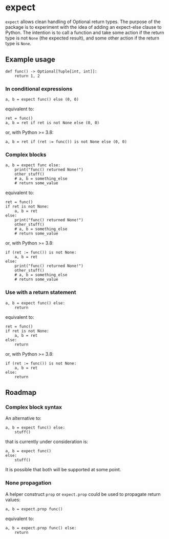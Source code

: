 # expect
`expect` allows clean handling of Optional return types.
The purpose of the package is to experiment with the idea of adding an expect-else clause to Python.
The intention is to call a function and take some action if the return type is not `None` (the expected result), 
and some other action if the return type is `None`.

## Example usage

    def func() -> Optional[Tuple[int, int]]:
	    return 1, 2

### In conditional expressions

    a, b = expect func() else (0, 0)

equivalent to:

    ret = func()
    a, b = ret if ret is not None else (0, 0)

or, with Python >= 3.8:

    a, b = ret if (ret := func()) is not None else (0, 0)

### Complex blocks

    a, b = expect func else:
        print("func() returned None!")
        other_stuff()
        # a, b = something_else
        # return some_value

equivalent to:

    ret = func()
    if ret is not None:
        a, b = ret
    else:
        print("func() returned None!")
        other_stuff()
        # a, b = something_else
        # return some_value

or, with Python >= 3.8:

    if (ret := func()) is not None:
        a, b = ret
    else:
        print("func() returned None!")
        other_stuff()
        # a, b = something_else
        # return some_value


### Use with a return statement

    a, b = expect func() else:
        return

equivalent to:
    
    ret = func()
    if ret is not None:
        a, b = ret
    else:
        return

or, with Python >= 3.8:

    if (ret := func()) is not None:
        a, b = ret
    else:
        return

## Roadmap

### Complex block syntax

An alternative to:

    a, b = expect func() else:
        stuff()

that is currently under consideration is:

    a, b = expect func()
    else:
        stuff()

It is possible that both will be supported at some point.

### None propagation

A helper construct `prop` or `expect.prop` could be used to propagate return values:

    a, b = expect.prop func()

equivalent to:

    a, b = expect.prop func() else:
        return

